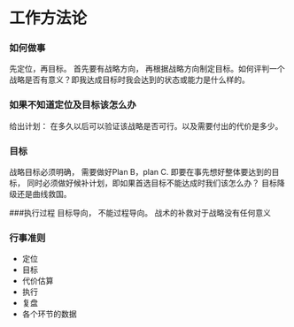 # 工作方法论
### 如何做事
先定位，再目标。 首先要有战略方向， 再根据战略方向制定目标。如何评判一个战略是否有意义？即我达成目标时我会达到的状态或能力是什么样的。 

### 如果不知道定位及目标该怎么办
给出计划： 在多久以后可以验证该战略是否可行。以及需要付出的代价是多少。

### 目标
战略目标必须明确， 需要做好Plan B，plan C. 即要在事先想好整体要达到的目标， 同时必须做好候补计划，即如果首选目标不能达成时我们该怎么办？ 目标降级还是曲线救国。

###执行过程
目标导向， 不能过程导向。 战术的补救对于战略没有任何意义

### 行事准则 
- 定位
- 目标
- 代价估算
- 执行
- 复盘
- 各个环节的数据
